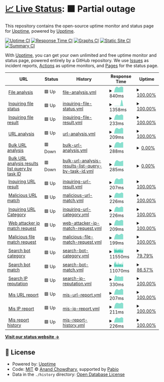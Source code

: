 # [📈 Live Status](https://demo.upptime.js.org): <!--live status--> **🟧 Partial outage**

This repository contains the open-source uptime monitor and status page for [Upptime](https://upptime.js.org), powered by [Upptime](https://github.com/upptime/upptime).

[![Uptime CI](https://github.com/monitorapp-aicc/ailabs-status/workflows/Uptime%20CI/badge.svg)](https://github.com/monitorapp-aicc/ailabs-status/actions?query=workflow%3A%22Uptime+CI%22)
[![Response Time CI](https://github.com/monitorapp-aicc/ailabs-status/workflows/Response%20Time%20CI/badge.svg)](https://github.com/monitorapp-aicc/ailabs-status/actions?query=workflow%3A%22Response+Time+CI%22)
[![Graphs CI](https://github.com/monitorapp-aicc/ailabs-status/workflows/Graphs%20CI/badge.svg)](https://github.com/monitorapp-aicc/ailabs-status/actions?query=workflow%3A%22Graphs+CI%22)
[![Static Site CI](https://github.com/monitorapp-aicc/ailabs-status/workflows/Static%20Site%20CI/badge.svg)](https://github.com/monitorapp-aicc/ailabs-status/actions?query=workflow%3A%22Static+Site+CI%22)
[![Summary CI](https://github.com/monitorapp-aicc/ailabs-status/workflows/Summary%20CI/badge.svg)](https://github.com/monitorapp-aicc/ailabs-status/actions?query=workflow%3A%22Summary+CI%22)

With [Upptime](https://upptime.js.org), you can get your own unlimited and free uptime monitor and status page, powered entirely by a GitHub repository. We use [Issues](https://github.com/upptime/upptime/issues) as incident reports, [Actions](https://github.com/monitorapp-aicc/ailabs-status/actions) as uptime monitors, and [Pages](https://demo.upptime.js.org) for the status page.

<!--start: status pages-->
<!-- This summary is generated by Upptime (https://github.com/upptime/upptime) -->
<!-- Do not edit this manually, your changes will be overwritten -->
<!-- prettier-ignore -->
| URL | Status | History | Response Time | Uptime |
| --- | ------ | ------- | ------------- | ------ |
| <img alt="" src="https://icons.duckduckgo.com/ip3/ailabs-api.monitorapp.com.ico" height="13"> [File analysis](https://ailabs-api.monitorapp.com/v1/analysis/file) | 🟩 Up | [file-analysis.yml](https://github.com/monitorapp-aicc/ailabs-status/commits/HEAD/history/file-analysis.yml) | <details><summary><img alt="Response time graph" src="./graphs/file-analysis/response-time-week.png" height="20"> 840ms</summary><br><a href="https://monitorapp-aicc.github.io/ailabs-status/history/file-analysis"><img alt="Response time 810" src="https://img.shields.io/endpoint?url=https%3A%2F%2Fraw.githubusercontent.com%2Fmonitorapp-aicc%2Failabs-status%2FHEAD%2Fapi%2Ffile-analysis%2Fresponse-time.json"></a><br><a href="https://monitorapp-aicc.github.io/ailabs-status/history/file-analysis"><img alt="24-hour response time 818" src="https://img.shields.io/endpoint?url=https%3A%2F%2Fraw.githubusercontent.com%2Fmonitorapp-aicc%2Failabs-status%2FHEAD%2Fapi%2Ffile-analysis%2Fresponse-time-day.json"></a><br><a href="https://monitorapp-aicc.github.io/ailabs-status/history/file-analysis"><img alt="7-day response time 840" src="https://img.shields.io/endpoint?url=https%3A%2F%2Fraw.githubusercontent.com%2Fmonitorapp-aicc%2Failabs-status%2FHEAD%2Fapi%2Ffile-analysis%2Fresponse-time-week.json"></a><br><a href="https://monitorapp-aicc.github.io/ailabs-status/history/file-analysis"><img alt="30-day response time 843" src="https://img.shields.io/endpoint?url=https%3A%2F%2Fraw.githubusercontent.com%2Fmonitorapp-aicc%2Failabs-status%2FHEAD%2Fapi%2Ffile-analysis%2Fresponse-time-month.json"></a><br><a href="https://monitorapp-aicc.github.io/ailabs-status/history/file-analysis"><img alt="1-year response time 810" src="https://img.shields.io/endpoint?url=https%3A%2F%2Fraw.githubusercontent.com%2Fmonitorapp-aicc%2Failabs-status%2FHEAD%2Fapi%2Ffile-analysis%2Fresponse-time-year.json"></a></details> | <details><summary><a href="https://monitorapp-aicc.github.io/ailabs-status/history/file-analysis">100.00%</a></summary><a href="https://monitorapp-aicc.github.io/ailabs-status/history/file-analysis"><img alt="All-time uptime 96.74%" src="https://img.shields.io/endpoint?url=https%3A%2F%2Fraw.githubusercontent.com%2Fmonitorapp-aicc%2Failabs-status%2FHEAD%2Fapi%2Ffile-analysis%2Fuptime.json"></a><br><a href="https://monitorapp-aicc.github.io/ailabs-status/history/file-analysis"><img alt="24-hour uptime 100.00%" src="https://img.shields.io/endpoint?url=https%3A%2F%2Fraw.githubusercontent.com%2Fmonitorapp-aicc%2Failabs-status%2FHEAD%2Fapi%2Ffile-analysis%2Fuptime-day.json"></a><br><a href="https://monitorapp-aicc.github.io/ailabs-status/history/file-analysis"><img alt="7-day uptime 100.00%" src="https://img.shields.io/endpoint?url=https%3A%2F%2Fraw.githubusercontent.com%2Fmonitorapp-aicc%2Failabs-status%2FHEAD%2Fapi%2Ffile-analysis%2Fuptime-week.json"></a><br><a href="https://monitorapp-aicc.github.io/ailabs-status/history/file-analysis"><img alt="30-day uptime 100.00%" src="https://img.shields.io/endpoint?url=https%3A%2F%2Fraw.githubusercontent.com%2Fmonitorapp-aicc%2Failabs-status%2FHEAD%2Fapi%2Ffile-analysis%2Fuptime-month.json"></a><br><a href="https://monitorapp-aicc.github.io/ailabs-status/history/file-analysis"><img alt="1-year uptime 96.74%" src="https://img.shields.io/endpoint?url=https%3A%2F%2Fraw.githubusercontent.com%2Fmonitorapp-aicc%2Failabs-status%2FHEAD%2Fapi%2Ffile-analysis%2Fuptime-year.json"></a></details>
| <img alt="" src="https://icons.duckduckgo.com/ip3/ailabs-api.monitorapp.com.ico" height="13"> [Inquiring file status](https://ailabs-api.monitorapp.com/v1/analysis/file/status?id=100) | 🟩 Up | [inquiring-file-status.yml](https://github.com/monitorapp-aicc/ailabs-status/commits/HEAD/history/inquiring-file-status.yml) | <details><summary><img alt="Response time graph" src="./graphs/inquiring-file-status/response-time-week.png" height="20"> 1358ms</summary><br><a href="https://monitorapp-aicc.github.io/ailabs-status/history/inquiring-file-status"><img alt="Response time 529" src="https://img.shields.io/endpoint?url=https%3A%2F%2Fraw.githubusercontent.com%2Fmonitorapp-aicc%2Failabs-status%2FHEAD%2Fapi%2Finquiring-file-status%2Fresponse-time.json"></a><br><a href="https://monitorapp-aicc.github.io/ailabs-status/history/inquiring-file-status"><img alt="24-hour response time 224" src="https://img.shields.io/endpoint?url=https%3A%2F%2Fraw.githubusercontent.com%2Fmonitorapp-aicc%2Failabs-status%2FHEAD%2Fapi%2Finquiring-file-status%2Fresponse-time-day.json"></a><br><a href="https://monitorapp-aicc.github.io/ailabs-status/history/inquiring-file-status"><img alt="7-day response time 1358" src="https://img.shields.io/endpoint?url=https%3A%2F%2Fraw.githubusercontent.com%2Fmonitorapp-aicc%2Failabs-status%2FHEAD%2Fapi%2Finquiring-file-status%2Fresponse-time-week.json"></a><br><a href="https://monitorapp-aicc.github.io/ailabs-status/history/inquiring-file-status"><img alt="30-day response time 484" src="https://img.shields.io/endpoint?url=https%3A%2F%2Fraw.githubusercontent.com%2Fmonitorapp-aicc%2Failabs-status%2FHEAD%2Fapi%2Finquiring-file-status%2Fresponse-time-month.json"></a><br><a href="https://monitorapp-aicc.github.io/ailabs-status/history/inquiring-file-status"><img alt="1-year response time 529" src="https://img.shields.io/endpoint?url=https%3A%2F%2Fraw.githubusercontent.com%2Fmonitorapp-aicc%2Failabs-status%2FHEAD%2Fapi%2Finquiring-file-status%2Fresponse-time-year.json"></a></details> | <details><summary><a href="https://monitorapp-aicc.github.io/ailabs-status/history/inquiring-file-status">100.00%</a></summary><a href="https://monitorapp-aicc.github.io/ailabs-status/history/inquiring-file-status"><img alt="All-time uptime 96.40%" src="https://img.shields.io/endpoint?url=https%3A%2F%2Fraw.githubusercontent.com%2Fmonitorapp-aicc%2Failabs-status%2FHEAD%2Fapi%2Finquiring-file-status%2Fuptime.json"></a><br><a href="https://monitorapp-aicc.github.io/ailabs-status/history/inquiring-file-status"><img alt="24-hour uptime 100.00%" src="https://img.shields.io/endpoint?url=https%3A%2F%2Fraw.githubusercontent.com%2Fmonitorapp-aicc%2Failabs-status%2FHEAD%2Fapi%2Finquiring-file-status%2Fuptime-day.json"></a><br><a href="https://monitorapp-aicc.github.io/ailabs-status/history/inquiring-file-status"><img alt="7-day uptime 100.00%" src="https://img.shields.io/endpoint?url=https%3A%2F%2Fraw.githubusercontent.com%2Fmonitorapp-aicc%2Failabs-status%2FHEAD%2Fapi%2Finquiring-file-status%2Fuptime-week.json"></a><br><a href="https://monitorapp-aicc.github.io/ailabs-status/history/inquiring-file-status"><img alt="30-day uptime 99.93%" src="https://img.shields.io/endpoint?url=https%3A%2F%2Fraw.githubusercontent.com%2Fmonitorapp-aicc%2Failabs-status%2FHEAD%2Fapi%2Finquiring-file-status%2Fuptime-month.json"></a><br><a href="https://monitorapp-aicc.github.io/ailabs-status/history/inquiring-file-status"><img alt="1-year uptime 96.40%" src="https://img.shields.io/endpoint?url=https%3A%2F%2Fraw.githubusercontent.com%2Fmonitorapp-aicc%2Failabs-status%2FHEAD%2Fapi%2Finquiring-file-status%2Fuptime-year.json"></a></details>
| <img alt="" src="https://icons.duckduckgo.com/ip3/ailabs-api.monitorapp.com.ico" height="13"> [Inquiring file result](https://ailabs-api.monitorapp.com/v1/analysis/file/result?id=100) | 🟩 Up | [inquiring-file-result.yml](https://github.com/monitorapp-aicc/ailabs-status/commits/HEAD/history/inquiring-file-result.yml) | <details><summary><img alt="Response time graph" src="./graphs/inquiring-file-result/response-time-week.png" height="20"> 233ms</summary><br><a href="https://monitorapp-aicc.github.io/ailabs-status/history/inquiring-file-result"><img alt="Response time 245" src="https://img.shields.io/endpoint?url=https%3A%2F%2Fraw.githubusercontent.com%2Fmonitorapp-aicc%2Failabs-status%2FHEAD%2Fapi%2Finquiring-file-result%2Fresponse-time.json"></a><br><a href="https://monitorapp-aicc.github.io/ailabs-status/history/inquiring-file-result"><img alt="24-hour response time 216" src="https://img.shields.io/endpoint?url=https%3A%2F%2Fraw.githubusercontent.com%2Fmonitorapp-aicc%2Failabs-status%2FHEAD%2Fapi%2Finquiring-file-result%2Fresponse-time-day.json"></a><br><a href="https://monitorapp-aicc.github.io/ailabs-status/history/inquiring-file-result"><img alt="7-day response time 233" src="https://img.shields.io/endpoint?url=https%3A%2F%2Fraw.githubusercontent.com%2Fmonitorapp-aicc%2Failabs-status%2FHEAD%2Fapi%2Finquiring-file-result%2Fresponse-time-week.json"></a><br><a href="https://monitorapp-aicc.github.io/ailabs-status/history/inquiring-file-result"><img alt="30-day response time 313" src="https://img.shields.io/endpoint?url=https%3A%2F%2Fraw.githubusercontent.com%2Fmonitorapp-aicc%2Failabs-status%2FHEAD%2Fapi%2Finquiring-file-result%2Fresponse-time-month.json"></a><br><a href="https://monitorapp-aicc.github.io/ailabs-status/history/inquiring-file-result"><img alt="1-year response time 245" src="https://img.shields.io/endpoint?url=https%3A%2F%2Fraw.githubusercontent.com%2Fmonitorapp-aicc%2Failabs-status%2FHEAD%2Fapi%2Finquiring-file-result%2Fresponse-time-year.json"></a></details> | <details><summary><a href="https://monitorapp-aicc.github.io/ailabs-status/history/inquiring-file-result">100.00%</a></summary><a href="https://monitorapp-aicc.github.io/ailabs-status/history/inquiring-file-result"><img alt="All-time uptime 96.40%" src="https://img.shields.io/endpoint?url=https%3A%2F%2Fraw.githubusercontent.com%2Fmonitorapp-aicc%2Failabs-status%2FHEAD%2Fapi%2Finquiring-file-result%2Fuptime.json"></a><br><a href="https://monitorapp-aicc.github.io/ailabs-status/history/inquiring-file-result"><img alt="24-hour uptime 100.00%" src="https://img.shields.io/endpoint?url=https%3A%2F%2Fraw.githubusercontent.com%2Fmonitorapp-aicc%2Failabs-status%2FHEAD%2Fapi%2Finquiring-file-result%2Fuptime-day.json"></a><br><a href="https://monitorapp-aicc.github.io/ailabs-status/history/inquiring-file-result"><img alt="7-day uptime 100.00%" src="https://img.shields.io/endpoint?url=https%3A%2F%2Fraw.githubusercontent.com%2Fmonitorapp-aicc%2Failabs-status%2FHEAD%2Fapi%2Finquiring-file-result%2Fuptime-week.json"></a><br><a href="https://monitorapp-aicc.github.io/ailabs-status/history/inquiring-file-result"><img alt="30-day uptime 99.93%" src="https://img.shields.io/endpoint?url=https%3A%2F%2Fraw.githubusercontent.com%2Fmonitorapp-aicc%2Failabs-status%2FHEAD%2Fapi%2Finquiring-file-result%2Fuptime-month.json"></a><br><a href="https://monitorapp-aicc.github.io/ailabs-status/history/inquiring-file-result"><img alt="1-year uptime 96.40%" src="https://img.shields.io/endpoint?url=https%3A%2F%2Fraw.githubusercontent.com%2Fmonitorapp-aicc%2Failabs-status%2FHEAD%2Fapi%2Finquiring-file-result%2Fuptime-year.json"></a></details>
| <img alt="" src="https://icons.duckduckgo.com/ip3/ailabs-api.monitorapp.com.ico" height="13"> [URL analysis](https://ailabs-api.monitorapp.com/v1/analysis/url) | 🟩 Up | [url-analysis.yml](https://github.com/monitorapp-aicc/ailabs-status/commits/HEAD/history/url-analysis.yml) | <details><summary><img alt="Response time graph" src="./graphs/url-analysis/response-time-week.png" height="20"> 209ms</summary><br><a href="https://monitorapp-aicc.github.io/ailabs-status/history/url-analysis"><img alt="Response time 229" src="https://img.shields.io/endpoint?url=https%3A%2F%2Fraw.githubusercontent.com%2Fmonitorapp-aicc%2Failabs-status%2FHEAD%2Fapi%2Furl-analysis%2Fresponse-time.json"></a><br><a href="https://monitorapp-aicc.github.io/ailabs-status/history/url-analysis"><img alt="24-hour response time 202" src="https://img.shields.io/endpoint?url=https%3A%2F%2Fraw.githubusercontent.com%2Fmonitorapp-aicc%2Failabs-status%2FHEAD%2Fapi%2Furl-analysis%2Fresponse-time-day.json"></a><br><a href="https://monitorapp-aicc.github.io/ailabs-status/history/url-analysis"><img alt="7-day response time 209" src="https://img.shields.io/endpoint?url=https%3A%2F%2Fraw.githubusercontent.com%2Fmonitorapp-aicc%2Failabs-status%2FHEAD%2Fapi%2Furl-analysis%2Fresponse-time-week.json"></a><br><a href="https://monitorapp-aicc.github.io/ailabs-status/history/url-analysis"><img alt="30-day response time 239" src="https://img.shields.io/endpoint?url=https%3A%2F%2Fraw.githubusercontent.com%2Fmonitorapp-aicc%2Failabs-status%2FHEAD%2Fapi%2Furl-analysis%2Fresponse-time-month.json"></a><br><a href="https://monitorapp-aicc.github.io/ailabs-status/history/url-analysis"><img alt="1-year response time 229" src="https://img.shields.io/endpoint?url=https%3A%2F%2Fraw.githubusercontent.com%2Fmonitorapp-aicc%2Failabs-status%2FHEAD%2Fapi%2Furl-analysis%2Fresponse-time-year.json"></a></details> | <details><summary><a href="https://monitorapp-aicc.github.io/ailabs-status/history/url-analysis">100.00%</a></summary><a href="https://monitorapp-aicc.github.io/ailabs-status/history/url-analysis"><img alt="All-time uptime 96.36%" src="https://img.shields.io/endpoint?url=https%3A%2F%2Fraw.githubusercontent.com%2Fmonitorapp-aicc%2Failabs-status%2FHEAD%2Fapi%2Furl-analysis%2Fuptime.json"></a><br><a href="https://monitorapp-aicc.github.io/ailabs-status/history/url-analysis"><img alt="24-hour uptime 100.00%" src="https://img.shields.io/endpoint?url=https%3A%2F%2Fraw.githubusercontent.com%2Fmonitorapp-aicc%2Failabs-status%2FHEAD%2Fapi%2Furl-analysis%2Fuptime-day.json"></a><br><a href="https://monitorapp-aicc.github.io/ailabs-status/history/url-analysis"><img alt="7-day uptime 100.00%" src="https://img.shields.io/endpoint?url=https%3A%2F%2Fraw.githubusercontent.com%2Fmonitorapp-aicc%2Failabs-status%2FHEAD%2Fapi%2Furl-analysis%2Fuptime-week.json"></a><br><a href="https://monitorapp-aicc.github.io/ailabs-status/history/url-analysis"><img alt="30-day uptime 100.00%" src="https://img.shields.io/endpoint?url=https%3A%2F%2Fraw.githubusercontent.com%2Fmonitorapp-aicc%2Failabs-status%2FHEAD%2Fapi%2Furl-analysis%2Fuptime-month.json"></a><br><a href="https://monitorapp-aicc.github.io/ailabs-status/history/url-analysis"><img alt="1-year uptime 96.36%" src="https://img.shields.io/endpoint?url=https%3A%2F%2Fraw.githubusercontent.com%2Fmonitorapp-aicc%2Failabs-status%2FHEAD%2Fapi%2Furl-analysis%2Fuptime-year.json"></a></details>
| <img alt="" src="https://icons.duckduckgo.com/ip3/ailabs-api.monitorapp.com.ico" height="13"> [Bulk URL analysis](https://ailabs-api.monitorapp.com/v1/analysis/url/bulk) | 🟥 Down | [bulk-url-analysis.yml](https://github.com/monitorapp-aicc/ailabs-status/commits/HEAD/history/bulk-url-analysis.yml) | <details><summary><img alt="Response time graph" src="./graphs/bulk-url-analysis/response-time-week.png" height="20"> 288ms</summary><br><a href="https://monitorapp-aicc.github.io/ailabs-status/history/bulk-url-analysis"><img alt="Response time 217" src="https://img.shields.io/endpoint?url=https%3A%2F%2Fraw.githubusercontent.com%2Fmonitorapp-aicc%2Failabs-status%2FHEAD%2Fapi%2Fbulk-url-analysis%2Fresponse-time.json"></a><br><a href="https://monitorapp-aicc.github.io/ailabs-status/history/bulk-url-analysis"><img alt="24-hour response time 308" src="https://img.shields.io/endpoint?url=https%3A%2F%2Fraw.githubusercontent.com%2Fmonitorapp-aicc%2Failabs-status%2FHEAD%2Fapi%2Fbulk-url-analysis%2Fresponse-time-day.json"></a><br><a href="https://monitorapp-aicc.github.io/ailabs-status/history/bulk-url-analysis"><img alt="7-day response time 288" src="https://img.shields.io/endpoint?url=https%3A%2F%2Fraw.githubusercontent.com%2Fmonitorapp-aicc%2Failabs-status%2FHEAD%2Fapi%2Fbulk-url-analysis%2Fresponse-time-week.json"></a><br><a href="https://monitorapp-aicc.github.io/ailabs-status/history/bulk-url-analysis"><img alt="30-day response time 286" src="https://img.shields.io/endpoint?url=https%3A%2F%2Fraw.githubusercontent.com%2Fmonitorapp-aicc%2Failabs-status%2FHEAD%2Fapi%2Fbulk-url-analysis%2Fresponse-time-month.json"></a><br><a href="https://monitorapp-aicc.github.io/ailabs-status/history/bulk-url-analysis"><img alt="1-year response time 217" src="https://img.shields.io/endpoint?url=https%3A%2F%2Fraw.githubusercontent.com%2Fmonitorapp-aicc%2Failabs-status%2FHEAD%2Fapi%2Fbulk-url-analysis%2Fresponse-time-year.json"></a></details> | <details><summary><a href="https://monitorapp-aicc.github.io/ailabs-status/history/bulk-url-analysis">0.00%</a></summary><a href="https://monitorapp-aicc.github.io/ailabs-status/history/bulk-url-analysis"><img alt="All-time uptime 31.03%" src="https://img.shields.io/endpoint?url=https%3A%2F%2Fraw.githubusercontent.com%2Fmonitorapp-aicc%2Failabs-status%2FHEAD%2Fapi%2Fbulk-url-analysis%2Fuptime.json"></a><br><a href="https://monitorapp-aicc.github.io/ailabs-status/history/bulk-url-analysis"><img alt="24-hour uptime 0.00%" src="https://img.shields.io/endpoint?url=https%3A%2F%2Fraw.githubusercontent.com%2Fmonitorapp-aicc%2Failabs-status%2FHEAD%2Fapi%2Fbulk-url-analysis%2Fuptime-day.json"></a><br><a href="https://monitorapp-aicc.github.io/ailabs-status/history/bulk-url-analysis"><img alt="7-day uptime 0.00%" src="https://img.shields.io/endpoint?url=https%3A%2F%2Fraw.githubusercontent.com%2Fmonitorapp-aicc%2Failabs-status%2FHEAD%2Fapi%2Fbulk-url-analysis%2Fuptime-week.json"></a><br><a href="https://monitorapp-aicc.github.io/ailabs-status/history/bulk-url-analysis"><img alt="30-day uptime 0.00%" src="https://img.shields.io/endpoint?url=https%3A%2F%2Fraw.githubusercontent.com%2Fmonitorapp-aicc%2Failabs-status%2FHEAD%2Fapi%2Fbulk-url-analysis%2Fuptime-month.json"></a><br><a href="https://monitorapp-aicc.github.io/ailabs-status/history/bulk-url-analysis"><img alt="1-year uptime 31.03%" src="https://img.shields.io/endpoint?url=https%3A%2F%2Fraw.githubusercontent.com%2Fmonitorapp-aicc%2Failabs-status%2FHEAD%2Fapi%2Fbulk-url-analysis%2Fuptime-year.json"></a></details>
| <img alt="" src="https://icons.duckduckgo.com/ip3/ailabs-api.monitorapp.com.ico" height="13"> [Bulk URL analysis results list query by task ID](https://ailabs-api.monitorapp.com/v1/analysis/url/bulk/task_list) | 🟥 Down | [bulk-url-analysis-results-list-query-by-task-id.yml](https://github.com/monitorapp-aicc/ailabs-status/commits/HEAD/history/bulk-url-analysis-results-list-query-by-task-id.yml) | <details><summary><img alt="Response time graph" src="./graphs/bulk-url-analysis-results-list-query-by-task-id/response-time-week.png" height="20"> 285ms</summary><br><a href="https://monitorapp-aicc.github.io/ailabs-status/history/bulk-url-analysis-results-list-query-by-task-id"><img alt="Response time 206" src="https://img.shields.io/endpoint?url=https%3A%2F%2Fraw.githubusercontent.com%2Fmonitorapp-aicc%2Failabs-status%2FHEAD%2Fapi%2Fbulk-url-analysis-results-list-query-by-task-id%2Fresponse-time.json"></a><br><a href="https://monitorapp-aicc.github.io/ailabs-status/history/bulk-url-analysis-results-list-query-by-task-id"><img alt="24-hour response time 301" src="https://img.shields.io/endpoint?url=https%3A%2F%2Fraw.githubusercontent.com%2Fmonitorapp-aicc%2Failabs-status%2FHEAD%2Fapi%2Fbulk-url-analysis-results-list-query-by-task-id%2Fresponse-time-day.json"></a><br><a href="https://monitorapp-aicc.github.io/ailabs-status/history/bulk-url-analysis-results-list-query-by-task-id"><img alt="7-day response time 285" src="https://img.shields.io/endpoint?url=https%3A%2F%2Fraw.githubusercontent.com%2Fmonitorapp-aicc%2Failabs-status%2FHEAD%2Fapi%2Fbulk-url-analysis-results-list-query-by-task-id%2Fresponse-time-week.json"></a><br><a href="https://monitorapp-aicc.github.io/ailabs-status/history/bulk-url-analysis-results-list-query-by-task-id"><img alt="30-day response time 277" src="https://img.shields.io/endpoint?url=https%3A%2F%2Fraw.githubusercontent.com%2Fmonitorapp-aicc%2Failabs-status%2FHEAD%2Fapi%2Fbulk-url-analysis-results-list-query-by-task-id%2Fresponse-time-month.json"></a><br><a href="https://monitorapp-aicc.github.io/ailabs-status/history/bulk-url-analysis-results-list-query-by-task-id"><img alt="1-year response time 206" src="https://img.shields.io/endpoint?url=https%3A%2F%2Fraw.githubusercontent.com%2Fmonitorapp-aicc%2Failabs-status%2FHEAD%2Fapi%2Fbulk-url-analysis-results-list-query-by-task-id%2Fresponse-time-year.json"></a></details> | <details><summary><a href="https://monitorapp-aicc.github.io/ailabs-status/history/bulk-url-analysis-results-list-query-by-task-id">0.00%</a></summary><a href="https://monitorapp-aicc.github.io/ailabs-status/history/bulk-url-analysis-results-list-query-by-task-id"><img alt="All-time uptime 31.03%" src="https://img.shields.io/endpoint?url=https%3A%2F%2Fraw.githubusercontent.com%2Fmonitorapp-aicc%2Failabs-status%2FHEAD%2Fapi%2Fbulk-url-analysis-results-list-query-by-task-id%2Fuptime.json"></a><br><a href="https://monitorapp-aicc.github.io/ailabs-status/history/bulk-url-analysis-results-list-query-by-task-id"><img alt="24-hour uptime 0.00%" src="https://img.shields.io/endpoint?url=https%3A%2F%2Fraw.githubusercontent.com%2Fmonitorapp-aicc%2Failabs-status%2FHEAD%2Fapi%2Fbulk-url-analysis-results-list-query-by-task-id%2Fuptime-day.json"></a><br><a href="https://monitorapp-aicc.github.io/ailabs-status/history/bulk-url-analysis-results-list-query-by-task-id"><img alt="7-day uptime 0.00%" src="https://img.shields.io/endpoint?url=https%3A%2F%2Fraw.githubusercontent.com%2Fmonitorapp-aicc%2Failabs-status%2FHEAD%2Fapi%2Fbulk-url-analysis-results-list-query-by-task-id%2Fuptime-week.json"></a><br><a href="https://monitorapp-aicc.github.io/ailabs-status/history/bulk-url-analysis-results-list-query-by-task-id"><img alt="30-day uptime 0.00%" src="https://img.shields.io/endpoint?url=https%3A%2F%2Fraw.githubusercontent.com%2Fmonitorapp-aicc%2Failabs-status%2FHEAD%2Fapi%2Fbulk-url-analysis-results-list-query-by-task-id%2Fuptime-month.json"></a><br><a href="https://monitorapp-aicc.github.io/ailabs-status/history/bulk-url-analysis-results-list-query-by-task-id"><img alt="1-year uptime 31.03%" src="https://img.shields.io/endpoint?url=https%3A%2F%2Fraw.githubusercontent.com%2Fmonitorapp-aicc%2Failabs-status%2FHEAD%2Fapi%2Fbulk-url-analysis-results-list-query-by-task-id%2Fuptime-year.json"></a></details>
| <img alt="" src="https://icons.duckduckgo.com/ip3/ailabs-api.monitorapp.com.ico" height="13"> [Inquiring URL result](https://ailabs-api.monitorapp.com/v1/analysis/url/result?id=50341510-4e57-4b99-a398-97c43a79d9c5) | 🟩 Up | [inquiring-url-result.yml](https://github.com/monitorapp-aicc/ailabs-status/commits/HEAD/history/inquiring-url-result.yml) | <details><summary><img alt="Response time graph" src="./graphs/inquiring-url-result/response-time-week.png" height="20"> 207ms</summary><br><a href="https://monitorapp-aicc.github.io/ailabs-status/history/inquiring-url-result"><img alt="Response time 432" src="https://img.shields.io/endpoint?url=https%3A%2F%2Fraw.githubusercontent.com%2Fmonitorapp-aicc%2Failabs-status%2FHEAD%2Fapi%2Finquiring-url-result%2Fresponse-time.json"></a><br><a href="https://monitorapp-aicc.github.io/ailabs-status/history/inquiring-url-result"><img alt="24-hour response time 197" src="https://img.shields.io/endpoint?url=https%3A%2F%2Fraw.githubusercontent.com%2Fmonitorapp-aicc%2Failabs-status%2FHEAD%2Fapi%2Finquiring-url-result%2Fresponse-time-day.json"></a><br><a href="https://monitorapp-aicc.github.io/ailabs-status/history/inquiring-url-result"><img alt="7-day response time 207" src="https://img.shields.io/endpoint?url=https%3A%2F%2Fraw.githubusercontent.com%2Fmonitorapp-aicc%2Failabs-status%2FHEAD%2Fapi%2Finquiring-url-result%2Fresponse-time-week.json"></a><br><a href="https://monitorapp-aicc.github.io/ailabs-status/history/inquiring-url-result"><img alt="30-day response time 303" src="https://img.shields.io/endpoint?url=https%3A%2F%2Fraw.githubusercontent.com%2Fmonitorapp-aicc%2Failabs-status%2FHEAD%2Fapi%2Finquiring-url-result%2Fresponse-time-month.json"></a><br><a href="https://monitorapp-aicc.github.io/ailabs-status/history/inquiring-url-result"><img alt="1-year response time 432" src="https://img.shields.io/endpoint?url=https%3A%2F%2Fraw.githubusercontent.com%2Fmonitorapp-aicc%2Failabs-status%2FHEAD%2Fapi%2Finquiring-url-result%2Fresponse-time-year.json"></a></details> | <details><summary><a href="https://monitorapp-aicc.github.io/ailabs-status/history/inquiring-url-result">100.00%</a></summary><a href="https://monitorapp-aicc.github.io/ailabs-status/history/inquiring-url-result"><img alt="All-time uptime 64.14%" src="https://img.shields.io/endpoint?url=https%3A%2F%2Fraw.githubusercontent.com%2Fmonitorapp-aicc%2Failabs-status%2FHEAD%2Fapi%2Finquiring-url-result%2Fuptime.json"></a><br><a href="https://monitorapp-aicc.github.io/ailabs-status/history/inquiring-url-result"><img alt="24-hour uptime 100.00%" src="https://img.shields.io/endpoint?url=https%3A%2F%2Fraw.githubusercontent.com%2Fmonitorapp-aicc%2Failabs-status%2FHEAD%2Fapi%2Finquiring-url-result%2Fuptime-day.json"></a><br><a href="https://monitorapp-aicc.github.io/ailabs-status/history/inquiring-url-result"><img alt="7-day uptime 100.00%" src="https://img.shields.io/endpoint?url=https%3A%2F%2Fraw.githubusercontent.com%2Fmonitorapp-aicc%2Failabs-status%2FHEAD%2Fapi%2Finquiring-url-result%2Fuptime-week.json"></a><br><a href="https://monitorapp-aicc.github.io/ailabs-status/history/inquiring-url-result"><img alt="30-day uptime 96.10%" src="https://img.shields.io/endpoint?url=https%3A%2F%2Fraw.githubusercontent.com%2Fmonitorapp-aicc%2Failabs-status%2FHEAD%2Fapi%2Finquiring-url-result%2Fuptime-month.json"></a><br><a href="https://monitorapp-aicc.github.io/ailabs-status/history/inquiring-url-result"><img alt="1-year uptime 64.14%" src="https://img.shields.io/endpoint?url=https%3A%2F%2Fraw.githubusercontent.com%2Fmonitorapp-aicc%2Failabs-status%2FHEAD%2Fapi%2Finquiring-url-result%2Fuptime-year.json"></a></details>
| <img alt="" src="https://icons.duckduckgo.com/ip3/ailabs-api.monitorapp.com.ico" height="13"> [Malicious URL match](https://ailabs-api.monitorapp.com/v1/search/url/malicious) | 🟩 Up | [malicious-url-match.yml](https://github.com/monitorapp-aicc/ailabs-status/commits/HEAD/history/malicious-url-match.yml) | <details><summary><img alt="Response time graph" src="./graphs/malicious-url-match/response-time-week.png" height="20"> 226ms</summary><br><a href="https://monitorapp-aicc.github.io/ailabs-status/history/malicious-url-match"><img alt="Response time 218" src="https://img.shields.io/endpoint?url=https%3A%2F%2Fraw.githubusercontent.com%2Fmonitorapp-aicc%2Failabs-status%2FHEAD%2Fapi%2Fmalicious-url-match%2Fresponse-time.json"></a><br><a href="https://monitorapp-aicc.github.io/ailabs-status/history/malicious-url-match"><img alt="24-hour response time 220" src="https://img.shields.io/endpoint?url=https%3A%2F%2Fraw.githubusercontent.com%2Fmonitorapp-aicc%2Failabs-status%2FHEAD%2Fapi%2Fmalicious-url-match%2Fresponse-time-day.json"></a><br><a href="https://monitorapp-aicc.github.io/ailabs-status/history/malicious-url-match"><img alt="7-day response time 226" src="https://img.shields.io/endpoint?url=https%3A%2F%2Fraw.githubusercontent.com%2Fmonitorapp-aicc%2Failabs-status%2FHEAD%2Fapi%2Fmalicious-url-match%2Fresponse-time-week.json"></a><br><a href="https://monitorapp-aicc.github.io/ailabs-status/history/malicious-url-match"><img alt="30-day response time 228" src="https://img.shields.io/endpoint?url=https%3A%2F%2Fraw.githubusercontent.com%2Fmonitorapp-aicc%2Failabs-status%2FHEAD%2Fapi%2Fmalicious-url-match%2Fresponse-time-month.json"></a><br><a href="https://monitorapp-aicc.github.io/ailabs-status/history/malicious-url-match"><img alt="1-year response time 218" src="https://img.shields.io/endpoint?url=https%3A%2F%2Fraw.githubusercontent.com%2Fmonitorapp-aicc%2Failabs-status%2FHEAD%2Fapi%2Fmalicious-url-match%2Fresponse-time-year.json"></a></details> | <details><summary><a href="https://monitorapp-aicc.github.io/ailabs-status/history/malicious-url-match">100.00%</a></summary><a href="https://monitorapp-aicc.github.io/ailabs-status/history/malicious-url-match"><img alt="All-time uptime 96.35%" src="https://img.shields.io/endpoint?url=https%3A%2F%2Fraw.githubusercontent.com%2Fmonitorapp-aicc%2Failabs-status%2FHEAD%2Fapi%2Fmalicious-url-match%2Fuptime.json"></a><br><a href="https://monitorapp-aicc.github.io/ailabs-status/history/malicious-url-match"><img alt="24-hour uptime 100.00%" src="https://img.shields.io/endpoint?url=https%3A%2F%2Fraw.githubusercontent.com%2Fmonitorapp-aicc%2Failabs-status%2FHEAD%2Fapi%2Fmalicious-url-match%2Fuptime-day.json"></a><br><a href="https://monitorapp-aicc.github.io/ailabs-status/history/malicious-url-match"><img alt="7-day uptime 100.00%" src="https://img.shields.io/endpoint?url=https%3A%2F%2Fraw.githubusercontent.com%2Fmonitorapp-aicc%2Failabs-status%2FHEAD%2Fapi%2Fmalicious-url-match%2Fuptime-week.json"></a><br><a href="https://monitorapp-aicc.github.io/ailabs-status/history/malicious-url-match"><img alt="30-day uptime 100.00%" src="https://img.shields.io/endpoint?url=https%3A%2F%2Fraw.githubusercontent.com%2Fmonitorapp-aicc%2Failabs-status%2FHEAD%2Fapi%2Fmalicious-url-match%2Fuptime-month.json"></a><br><a href="https://monitorapp-aicc.github.io/ailabs-status/history/malicious-url-match"><img alt="1-year uptime 96.35%" src="https://img.shields.io/endpoint?url=https%3A%2F%2Fraw.githubusercontent.com%2Fmonitorapp-aicc%2Failabs-status%2FHEAD%2Fapi%2Fmalicious-url-match%2Fuptime-year.json"></a></details>
| <img alt="" src="https://icons.duckduckgo.com/ip3/ailabs-api.monitorapp.com.ico" height="13"> [Inquiring URL Category](https://ailabs-api.monitorapp.com/v1/search/url/category) | 🟩 Up | [inquiring-url-category.yml](https://github.com/monitorapp-aicc/ailabs-status/commits/HEAD/history/inquiring-url-category.yml) | <details><summary><img alt="Response time graph" src="./graphs/inquiring-url-category/response-time-week.png" height="20"> 226ms</summary><br><a href="https://monitorapp-aicc.github.io/ailabs-status/history/inquiring-url-category"><img alt="Response time 214" src="https://img.shields.io/endpoint?url=https%3A%2F%2Fraw.githubusercontent.com%2Fmonitorapp-aicc%2Failabs-status%2FHEAD%2Fapi%2Finquiring-url-category%2Fresponse-time.json"></a><br><a href="https://monitorapp-aicc.github.io/ailabs-status/history/inquiring-url-category"><img alt="24-hour response time 220" src="https://img.shields.io/endpoint?url=https%3A%2F%2Fraw.githubusercontent.com%2Fmonitorapp-aicc%2Failabs-status%2FHEAD%2Fapi%2Finquiring-url-category%2Fresponse-time-day.json"></a><br><a href="https://monitorapp-aicc.github.io/ailabs-status/history/inquiring-url-category"><img alt="7-day response time 226" src="https://img.shields.io/endpoint?url=https%3A%2F%2Fraw.githubusercontent.com%2Fmonitorapp-aicc%2Failabs-status%2FHEAD%2Fapi%2Finquiring-url-category%2Fresponse-time-week.json"></a><br><a href="https://monitorapp-aicc.github.io/ailabs-status/history/inquiring-url-category"><img alt="30-day response time 228" src="https://img.shields.io/endpoint?url=https%3A%2F%2Fraw.githubusercontent.com%2Fmonitorapp-aicc%2Failabs-status%2FHEAD%2Fapi%2Finquiring-url-category%2Fresponse-time-month.json"></a><br><a href="https://monitorapp-aicc.github.io/ailabs-status/history/inquiring-url-category"><img alt="1-year response time 214" src="https://img.shields.io/endpoint?url=https%3A%2F%2Fraw.githubusercontent.com%2Fmonitorapp-aicc%2Failabs-status%2FHEAD%2Fapi%2Finquiring-url-category%2Fresponse-time-year.json"></a></details> | <details><summary><a href="https://monitorapp-aicc.github.io/ailabs-status/history/inquiring-url-category">100.00%</a></summary><a href="https://monitorapp-aicc.github.io/ailabs-status/history/inquiring-url-category"><img alt="All-time uptime 96.35%" src="https://img.shields.io/endpoint?url=https%3A%2F%2Fraw.githubusercontent.com%2Fmonitorapp-aicc%2Failabs-status%2FHEAD%2Fapi%2Finquiring-url-category%2Fuptime.json"></a><br><a href="https://monitorapp-aicc.github.io/ailabs-status/history/inquiring-url-category"><img alt="24-hour uptime 100.00%" src="https://img.shields.io/endpoint?url=https%3A%2F%2Fraw.githubusercontent.com%2Fmonitorapp-aicc%2Failabs-status%2FHEAD%2Fapi%2Finquiring-url-category%2Fuptime-day.json"></a><br><a href="https://monitorapp-aicc.github.io/ailabs-status/history/inquiring-url-category"><img alt="7-day uptime 100.00%" src="https://img.shields.io/endpoint?url=https%3A%2F%2Fraw.githubusercontent.com%2Fmonitorapp-aicc%2Failabs-status%2FHEAD%2Fapi%2Finquiring-url-category%2Fuptime-week.json"></a><br><a href="https://monitorapp-aicc.github.io/ailabs-status/history/inquiring-url-category"><img alt="30-day uptime 100.00%" src="https://img.shields.io/endpoint?url=https%3A%2F%2Fraw.githubusercontent.com%2Fmonitorapp-aicc%2Failabs-status%2FHEAD%2Fapi%2Finquiring-url-category%2Fuptime-month.json"></a><br><a href="https://monitorapp-aicc.github.io/ailabs-status/history/inquiring-url-category"><img alt="1-year uptime 96.35%" src="https://img.shields.io/endpoint?url=https%3A%2F%2Fraw.githubusercontent.com%2Fmonitorapp-aicc%2Failabs-status%2FHEAD%2Fapi%2Finquiring-url-category%2Fuptime-year.json"></a></details>
| <img alt="" src="https://icons.duckduckgo.com/ip3/ailabs-api.monitorapp.com.ico" height="13"> [Web attacker ip match request](https://ailabs-api.monitorapp.com/v1/search/ip/attacker) | 🟩 Up | [web-attacker-ip-match-request.yml](https://github.com/monitorapp-aicc/ailabs-status/commits/HEAD/history/web-attacker-ip-match-request.yml) | <details><summary><img alt="Response time graph" src="./graphs/web-attacker-ip-match-request/response-time-week.png" height="20"> 209ms</summary><br><a href="https://monitorapp-aicc.github.io/ailabs-status/history/web-attacker-ip-match-request"><img alt="Response time 205" src="https://img.shields.io/endpoint?url=https%3A%2F%2Fraw.githubusercontent.com%2Fmonitorapp-aicc%2Failabs-status%2FHEAD%2Fapi%2Fweb-attacker-ip-match-request%2Fresponse-time.json"></a><br><a href="https://monitorapp-aicc.github.io/ailabs-status/history/web-attacker-ip-match-request"><img alt="24-hour response time 202" src="https://img.shields.io/endpoint?url=https%3A%2F%2Fraw.githubusercontent.com%2Fmonitorapp-aicc%2Failabs-status%2FHEAD%2Fapi%2Fweb-attacker-ip-match-request%2Fresponse-time-day.json"></a><br><a href="https://monitorapp-aicc.github.io/ailabs-status/history/web-attacker-ip-match-request"><img alt="7-day response time 209" src="https://img.shields.io/endpoint?url=https%3A%2F%2Fraw.githubusercontent.com%2Fmonitorapp-aicc%2Failabs-status%2FHEAD%2Fapi%2Fweb-attacker-ip-match-request%2Fresponse-time-week.json"></a><br><a href="https://monitorapp-aicc.github.io/ailabs-status/history/web-attacker-ip-match-request"><img alt="30-day response time 211" src="https://img.shields.io/endpoint?url=https%3A%2F%2Fraw.githubusercontent.com%2Fmonitorapp-aicc%2Failabs-status%2FHEAD%2Fapi%2Fweb-attacker-ip-match-request%2Fresponse-time-month.json"></a><br><a href="https://monitorapp-aicc.github.io/ailabs-status/history/web-attacker-ip-match-request"><img alt="1-year response time 205" src="https://img.shields.io/endpoint?url=https%3A%2F%2Fraw.githubusercontent.com%2Fmonitorapp-aicc%2Failabs-status%2FHEAD%2Fapi%2Fweb-attacker-ip-match-request%2Fresponse-time-year.json"></a></details> | <details><summary><a href="https://monitorapp-aicc.github.io/ailabs-status/history/web-attacker-ip-match-request">100.00%</a></summary><a href="https://monitorapp-aicc.github.io/ailabs-status/history/web-attacker-ip-match-request"><img alt="All-time uptime 96.35%" src="https://img.shields.io/endpoint?url=https%3A%2F%2Fraw.githubusercontent.com%2Fmonitorapp-aicc%2Failabs-status%2FHEAD%2Fapi%2Fweb-attacker-ip-match-request%2Fuptime.json"></a><br><a href="https://monitorapp-aicc.github.io/ailabs-status/history/web-attacker-ip-match-request"><img alt="24-hour uptime 100.00%" src="https://img.shields.io/endpoint?url=https%3A%2F%2Fraw.githubusercontent.com%2Fmonitorapp-aicc%2Failabs-status%2FHEAD%2Fapi%2Fweb-attacker-ip-match-request%2Fuptime-day.json"></a><br><a href="https://monitorapp-aicc.github.io/ailabs-status/history/web-attacker-ip-match-request"><img alt="7-day uptime 100.00%" src="https://img.shields.io/endpoint?url=https%3A%2F%2Fraw.githubusercontent.com%2Fmonitorapp-aicc%2Failabs-status%2FHEAD%2Fapi%2Fweb-attacker-ip-match-request%2Fuptime-week.json"></a><br><a href="https://monitorapp-aicc.github.io/ailabs-status/history/web-attacker-ip-match-request"><img alt="30-day uptime 100.00%" src="https://img.shields.io/endpoint?url=https%3A%2F%2Fraw.githubusercontent.com%2Fmonitorapp-aicc%2Failabs-status%2FHEAD%2Fapi%2Fweb-attacker-ip-match-request%2Fuptime-month.json"></a><br><a href="https://monitorapp-aicc.github.io/ailabs-status/history/web-attacker-ip-match-request"><img alt="1-year uptime 96.35%" src="https://img.shields.io/endpoint?url=https%3A%2F%2Fraw.githubusercontent.com%2Fmonitorapp-aicc%2Failabs-status%2FHEAD%2Fapi%2Fweb-attacker-ip-match-request%2Fuptime-year.json"></a></details>
| <img alt="" src="https://icons.duckduckgo.com/ip3/ailabs-api.monitorapp.com.ico" height="13"> [Malicious file match request](https://ailabs-api.monitorapp.com/v1/search/file/malicious) | 🟩 Up | [malicious-file-match-request.yml](https://github.com/monitorapp-aicc/ailabs-status/commits/HEAD/history/malicious-file-match-request.yml) | <details><summary><img alt="Response time graph" src="./graphs/malicious-file-match-request/response-time-week.png" height="20"> 199ms</summary><br><a href="https://monitorapp-aicc.github.io/ailabs-status/history/malicious-file-match-request"><img alt="Response time 190" src="https://img.shields.io/endpoint?url=https%3A%2F%2Fraw.githubusercontent.com%2Fmonitorapp-aicc%2Failabs-status%2FHEAD%2Fapi%2Fmalicious-file-match-request%2Fresponse-time.json"></a><br><a href="https://monitorapp-aicc.github.io/ailabs-status/history/malicious-file-match-request"><img alt="24-hour response time 189" src="https://img.shields.io/endpoint?url=https%3A%2F%2Fraw.githubusercontent.com%2Fmonitorapp-aicc%2Failabs-status%2FHEAD%2Fapi%2Fmalicious-file-match-request%2Fresponse-time-day.json"></a><br><a href="https://monitorapp-aicc.github.io/ailabs-status/history/malicious-file-match-request"><img alt="7-day response time 199" src="https://img.shields.io/endpoint?url=https%3A%2F%2Fraw.githubusercontent.com%2Fmonitorapp-aicc%2Failabs-status%2FHEAD%2Fapi%2Fmalicious-file-match-request%2Fresponse-time-week.json"></a><br><a href="https://monitorapp-aicc.github.io/ailabs-status/history/malicious-file-match-request"><img alt="30-day response time 201" src="https://img.shields.io/endpoint?url=https%3A%2F%2Fraw.githubusercontent.com%2Fmonitorapp-aicc%2Failabs-status%2FHEAD%2Fapi%2Fmalicious-file-match-request%2Fresponse-time-month.json"></a><br><a href="https://monitorapp-aicc.github.io/ailabs-status/history/malicious-file-match-request"><img alt="1-year response time 190" src="https://img.shields.io/endpoint?url=https%3A%2F%2Fraw.githubusercontent.com%2Fmonitorapp-aicc%2Failabs-status%2FHEAD%2Fapi%2Fmalicious-file-match-request%2Fresponse-time-year.json"></a></details> | <details><summary><a href="https://monitorapp-aicc.github.io/ailabs-status/history/malicious-file-match-request">100.00%</a></summary><a href="https://monitorapp-aicc.github.io/ailabs-status/history/malicious-file-match-request"><img alt="All-time uptime 96.35%" src="https://img.shields.io/endpoint?url=https%3A%2F%2Fraw.githubusercontent.com%2Fmonitorapp-aicc%2Failabs-status%2FHEAD%2Fapi%2Fmalicious-file-match-request%2Fuptime.json"></a><br><a href="https://monitorapp-aicc.github.io/ailabs-status/history/malicious-file-match-request"><img alt="24-hour uptime 100.00%" src="https://img.shields.io/endpoint?url=https%3A%2F%2Fraw.githubusercontent.com%2Fmonitorapp-aicc%2Failabs-status%2FHEAD%2Fapi%2Fmalicious-file-match-request%2Fuptime-day.json"></a><br><a href="https://monitorapp-aicc.github.io/ailabs-status/history/malicious-file-match-request"><img alt="7-day uptime 100.00%" src="https://img.shields.io/endpoint?url=https%3A%2F%2Fraw.githubusercontent.com%2Fmonitorapp-aicc%2Failabs-status%2FHEAD%2Fapi%2Fmalicious-file-match-request%2Fuptime-week.json"></a><br><a href="https://monitorapp-aicc.github.io/ailabs-status/history/malicious-file-match-request"><img alt="30-day uptime 100.00%" src="https://img.shields.io/endpoint?url=https%3A%2F%2Fraw.githubusercontent.com%2Fmonitorapp-aicc%2Failabs-status%2FHEAD%2Fapi%2Fmalicious-file-match-request%2Fuptime-month.json"></a><br><a href="https://monitorapp-aicc.github.io/ailabs-status/history/malicious-file-match-request"><img alt="1-year uptime 96.35%" src="https://img.shields.io/endpoint?url=https%3A%2F%2Fraw.githubusercontent.com%2Fmonitorapp-aicc%2Failabs-status%2FHEAD%2Fapi%2Fmalicious-file-match-request%2Fuptime-year.json"></a></details>
| <img alt="" src="https://icons.duckduckgo.com/ip3/ailabs-api.monitorapp.com.ico" height="13"> [Search bot category](https://ailabs-api.monitorapp.com/v1/search/bot/category) | 🟩 Up | [search-bot-category.yml](https://github.com/monitorapp-aicc/ailabs-status/commits/HEAD/history/search-bot-category.yml) | <details><summary><img alt="Response time graph" src="./graphs/search-bot-category/response-time-week.png" height="20"> 11550ms</summary><br><a href="https://monitorapp-aicc.github.io/ailabs-status/history/search-bot-category"><img alt="Response time 12382" src="https://img.shields.io/endpoint?url=https%3A%2F%2Fraw.githubusercontent.com%2Fmonitorapp-aicc%2Failabs-status%2FHEAD%2Fapi%2Fsearch-bot-category%2Fresponse-time.json"></a><br><a href="https://monitorapp-aicc.github.io/ailabs-status/history/search-bot-category"><img alt="24-hour response time 11459" src="https://img.shields.io/endpoint?url=https%3A%2F%2Fraw.githubusercontent.com%2Fmonitorapp-aicc%2Failabs-status%2FHEAD%2Fapi%2Fsearch-bot-category%2Fresponse-time-day.json"></a><br><a href="https://monitorapp-aicc.github.io/ailabs-status/history/search-bot-category"><img alt="7-day response time 11550" src="https://img.shields.io/endpoint?url=https%3A%2F%2Fraw.githubusercontent.com%2Fmonitorapp-aicc%2Failabs-status%2FHEAD%2Fapi%2Fsearch-bot-category%2Fresponse-time-week.json"></a><br><a href="https://monitorapp-aicc.github.io/ailabs-status/history/search-bot-category"><img alt="30-day response time 13313" src="https://img.shields.io/endpoint?url=https%3A%2F%2Fraw.githubusercontent.com%2Fmonitorapp-aicc%2Failabs-status%2FHEAD%2Fapi%2Fsearch-bot-category%2Fresponse-time-month.json"></a><br><a href="https://monitorapp-aicc.github.io/ailabs-status/history/search-bot-category"><img alt="1-year response time 12382" src="https://img.shields.io/endpoint?url=https%3A%2F%2Fraw.githubusercontent.com%2Fmonitorapp-aicc%2Failabs-status%2FHEAD%2Fapi%2Fsearch-bot-category%2Fresponse-time-year.json"></a></details> | <details><summary><a href="https://monitorapp-aicc.github.io/ailabs-status/history/search-bot-category">79.79%</a></summary><a href="https://monitorapp-aicc.github.io/ailabs-status/history/search-bot-category"><img alt="All-time uptime 94.24%" src="https://img.shields.io/endpoint?url=https%3A%2F%2Fraw.githubusercontent.com%2Fmonitorapp-aicc%2Failabs-status%2FHEAD%2Fapi%2Fsearch-bot-category%2Fuptime.json"></a><br><a href="https://monitorapp-aicc.github.io/ailabs-status/history/search-bot-category"><img alt="24-hour uptime 83.78%" src="https://img.shields.io/endpoint?url=https%3A%2F%2Fraw.githubusercontent.com%2Fmonitorapp-aicc%2Failabs-status%2FHEAD%2Fapi%2Fsearch-bot-category%2Fuptime-day.json"></a><br><a href="https://monitorapp-aicc.github.io/ailabs-status/history/search-bot-category"><img alt="7-day uptime 79.79%" src="https://img.shields.io/endpoint?url=https%3A%2F%2Fraw.githubusercontent.com%2Fmonitorapp-aicc%2Failabs-status%2FHEAD%2Fapi%2Fsearch-bot-category%2Fuptime-week.json"></a><br><a href="https://monitorapp-aicc.github.io/ailabs-status/history/search-bot-category"><img alt="30-day uptime 82.97%" src="https://img.shields.io/endpoint?url=https%3A%2F%2Fraw.githubusercontent.com%2Fmonitorapp-aicc%2Failabs-status%2FHEAD%2Fapi%2Fsearch-bot-category%2Fuptime-month.json"></a><br><a href="https://monitorapp-aicc.github.io/ailabs-status/history/search-bot-category"><img alt="1-year uptime 94.24%" src="https://img.shields.io/endpoint?url=https%3A%2F%2Fraw.githubusercontent.com%2Fmonitorapp-aicc%2Failabs-status%2FHEAD%2Fapi%2Fsearch-bot-category%2Fuptime-year.json"></a></details>
| <img alt="" src="https://icons.duckduckgo.com/ip3/ailabs-api.monitorapp.com.ico" height="13"> [Search bot match](https://ailabs-api.monitorapp.com/v1/search/bot/match) | 🟩 Up | [search-bot-match.yml](https://github.com/monitorapp-aicc/ailabs-status/commits/HEAD/history/search-bot-match.yml) | <details><summary><img alt="Response time graph" src="./graphs/search-bot-match/response-time-week.png" height="20"> 11070ms</summary><br><a href="https://monitorapp-aicc.github.io/ailabs-status/history/search-bot-match"><img alt="Response time 11977" src="https://img.shields.io/endpoint?url=https%3A%2F%2Fraw.githubusercontent.com%2Fmonitorapp-aicc%2Failabs-status%2FHEAD%2Fapi%2Fsearch-bot-match%2Fresponse-time.json"></a><br><a href="https://monitorapp-aicc.github.io/ailabs-status/history/search-bot-match"><img alt="24-hour response time 10736" src="https://img.shields.io/endpoint?url=https%3A%2F%2Fraw.githubusercontent.com%2Fmonitorapp-aicc%2Failabs-status%2FHEAD%2Fapi%2Fsearch-bot-match%2Fresponse-time-day.json"></a><br><a href="https://monitorapp-aicc.github.io/ailabs-status/history/search-bot-match"><img alt="7-day response time 11070" src="https://img.shields.io/endpoint?url=https%3A%2F%2Fraw.githubusercontent.com%2Fmonitorapp-aicc%2Failabs-status%2FHEAD%2Fapi%2Fsearch-bot-match%2Fresponse-time-week.json"></a><br><a href="https://monitorapp-aicc.github.io/ailabs-status/history/search-bot-match"><img alt="30-day response time 13034" src="https://img.shields.io/endpoint?url=https%3A%2F%2Fraw.githubusercontent.com%2Fmonitorapp-aicc%2Failabs-status%2FHEAD%2Fapi%2Fsearch-bot-match%2Fresponse-time-month.json"></a><br><a href="https://monitorapp-aicc.github.io/ailabs-status/history/search-bot-match"><img alt="1-year response time 11977" src="https://img.shields.io/endpoint?url=https%3A%2F%2Fraw.githubusercontent.com%2Fmonitorapp-aicc%2Failabs-status%2FHEAD%2Fapi%2Fsearch-bot-match%2Fresponse-time-year.json"></a></details> | <details><summary><a href="https://monitorapp-aicc.github.io/ailabs-status/history/search-bot-match">86.57%</a></summary><a href="https://monitorapp-aicc.github.io/ailabs-status/history/search-bot-match"><img alt="All-time uptime 94.22%" src="https://img.shields.io/endpoint?url=https%3A%2F%2Fraw.githubusercontent.com%2Fmonitorapp-aicc%2Failabs-status%2FHEAD%2Fapi%2Fsearch-bot-match%2Fuptime.json"></a><br><a href="https://monitorapp-aicc.github.io/ailabs-status/history/search-bot-match"><img alt="24-hour uptime 86.77%" src="https://img.shields.io/endpoint?url=https%3A%2F%2Fraw.githubusercontent.com%2Fmonitorapp-aicc%2Failabs-status%2FHEAD%2Fapi%2Fsearch-bot-match%2Fuptime-day.json"></a><br><a href="https://monitorapp-aicc.github.io/ailabs-status/history/search-bot-match"><img alt="7-day uptime 86.57%" src="https://img.shields.io/endpoint?url=https%3A%2F%2Fraw.githubusercontent.com%2Fmonitorapp-aicc%2Failabs-status%2FHEAD%2Fapi%2Fsearch-bot-match%2Fuptime-week.json"></a><br><a href="https://monitorapp-aicc.github.io/ailabs-status/history/search-bot-match"><img alt="30-day uptime 82.89%" src="https://img.shields.io/endpoint?url=https%3A%2F%2Fraw.githubusercontent.com%2Fmonitorapp-aicc%2Failabs-status%2FHEAD%2Fapi%2Fsearch-bot-match%2Fuptime-month.json"></a><br><a href="https://monitorapp-aicc.github.io/ailabs-status/history/search-bot-match"><img alt="1-year uptime 94.22%" src="https://img.shields.io/endpoint?url=https%3A%2F%2Fraw.githubusercontent.com%2Fmonitorapp-aicc%2Failabs-status%2FHEAD%2Fapi%2Fsearch-bot-match%2Fuptime-year.json"></a></details>
| <img alt="" src="https://icons.duckduckgo.com/ip3/ailabs-api.monitorapp.com.ico" height="13"> [Search IP reputation](https://ailabs-api.monitorapp.com/v1/search/ip_reputation?ip=10.0.0.1&start=2025-05-01&end=2025-05-02) | 🟩 Up | [search-ip-reputation.yml](https://github.com/monitorapp-aicc/ailabs-status/commits/HEAD/history/search-ip-reputation.yml) | <details><summary><img alt="Response time graph" src="./graphs/search-ip-reputation/response-time-week.png" height="20"> 330ms</summary><br><a href="https://monitorapp-aicc.github.io/ailabs-status/history/search-ip-reputation"><img alt="Response time 297" src="https://img.shields.io/endpoint?url=https%3A%2F%2Fraw.githubusercontent.com%2Fmonitorapp-aicc%2Failabs-status%2FHEAD%2Fapi%2Fsearch-ip-reputation%2Fresponse-time.json"></a><br><a href="https://monitorapp-aicc.github.io/ailabs-status/history/search-ip-reputation"><img alt="24-hour response time 315" src="https://img.shields.io/endpoint?url=https%3A%2F%2Fraw.githubusercontent.com%2Fmonitorapp-aicc%2Failabs-status%2FHEAD%2Fapi%2Fsearch-ip-reputation%2Fresponse-time-day.json"></a><br><a href="https://monitorapp-aicc.github.io/ailabs-status/history/search-ip-reputation"><img alt="7-day response time 330" src="https://img.shields.io/endpoint?url=https%3A%2F%2Fraw.githubusercontent.com%2Fmonitorapp-aicc%2Failabs-status%2FHEAD%2Fapi%2Fsearch-ip-reputation%2Fresponse-time-week.json"></a><br><a href="https://monitorapp-aicc.github.io/ailabs-status/history/search-ip-reputation"><img alt="30-day response time 312" src="https://img.shields.io/endpoint?url=https%3A%2F%2Fraw.githubusercontent.com%2Fmonitorapp-aicc%2Failabs-status%2FHEAD%2Fapi%2Fsearch-ip-reputation%2Fresponse-time-month.json"></a><br><a href="https://monitorapp-aicc.github.io/ailabs-status/history/search-ip-reputation"><img alt="1-year response time 297" src="https://img.shields.io/endpoint?url=https%3A%2F%2Fraw.githubusercontent.com%2Fmonitorapp-aicc%2Failabs-status%2FHEAD%2Fapi%2Fsearch-ip-reputation%2Fresponse-time-year.json"></a></details> | <details><summary><a href="https://monitorapp-aicc.github.io/ailabs-status/history/search-ip-reputation">100.00%</a></summary><a href="https://monitorapp-aicc.github.io/ailabs-status/history/search-ip-reputation"><img alt="All-time uptime 96.11%" src="https://img.shields.io/endpoint?url=https%3A%2F%2Fraw.githubusercontent.com%2Fmonitorapp-aicc%2Failabs-status%2FHEAD%2Fapi%2Fsearch-ip-reputation%2Fuptime.json"></a><br><a href="https://monitorapp-aicc.github.io/ailabs-status/history/search-ip-reputation"><img alt="24-hour uptime 100.00%" src="https://img.shields.io/endpoint?url=https%3A%2F%2Fraw.githubusercontent.com%2Fmonitorapp-aicc%2Failabs-status%2FHEAD%2Fapi%2Fsearch-ip-reputation%2Fuptime-day.json"></a><br><a href="https://monitorapp-aicc.github.io/ailabs-status/history/search-ip-reputation"><img alt="7-day uptime 100.00%" src="https://img.shields.io/endpoint?url=https%3A%2F%2Fraw.githubusercontent.com%2Fmonitorapp-aicc%2Failabs-status%2FHEAD%2Fapi%2Fsearch-ip-reputation%2Fuptime-week.json"></a><br><a href="https://monitorapp-aicc.github.io/ailabs-status/history/search-ip-reputation"><img alt="30-day uptime 99.93%" src="https://img.shields.io/endpoint?url=https%3A%2F%2Fraw.githubusercontent.com%2Fmonitorapp-aicc%2Failabs-status%2FHEAD%2Fapi%2Fsearch-ip-reputation%2Fuptime-month.json"></a><br><a href="https://monitorapp-aicc.github.io/ailabs-status/history/search-ip-reputation"><img alt="1-year uptime 96.11%" src="https://img.shields.io/endpoint?url=https%3A%2F%2Fraw.githubusercontent.com%2Fmonitorapp-aicc%2Failabs-status%2FHEAD%2Fapi%2Fsearch-ip-reputation%2Fuptime-year.json"></a></details>
| <img alt="" src="https://icons.duckduckgo.com/ip3/ailabs-api.monitorapp.com.ico" height="13"> [Mis URL report](https://ailabs-api.monitorapp.com/v1/ailabs/url/mis_report) | 🟩 Up | [mis-url-report.yml](https://github.com/monitorapp-aicc/ailabs-status/commits/HEAD/history/mis-url-report.yml) | <details><summary><img alt="Response time graph" src="./graphs/mis-url-report/response-time-week.png" height="20"> 207ms</summary><br><a href="https://monitorapp-aicc.github.io/ailabs-status/history/mis-url-report"><img alt="Response time 187" src="https://img.shields.io/endpoint?url=https%3A%2F%2Fraw.githubusercontent.com%2Fmonitorapp-aicc%2Failabs-status%2FHEAD%2Fapi%2Fmis-url-report%2Fresponse-time.json"></a><br><a href="https://monitorapp-aicc.github.io/ailabs-status/history/mis-url-report"><img alt="24-hour response time 197" src="https://img.shields.io/endpoint?url=https%3A%2F%2Fraw.githubusercontent.com%2Fmonitorapp-aicc%2Failabs-status%2FHEAD%2Fapi%2Fmis-url-report%2Fresponse-time-day.json"></a><br><a href="https://monitorapp-aicc.github.io/ailabs-status/history/mis-url-report"><img alt="7-day response time 207" src="https://img.shields.io/endpoint?url=https%3A%2F%2Fraw.githubusercontent.com%2Fmonitorapp-aicc%2Failabs-status%2FHEAD%2Fapi%2Fmis-url-report%2Fresponse-time-week.json"></a><br><a href="https://monitorapp-aicc.github.io/ailabs-status/history/mis-url-report"><img alt="30-day response time 207" src="https://img.shields.io/endpoint?url=https%3A%2F%2Fraw.githubusercontent.com%2Fmonitorapp-aicc%2Failabs-status%2FHEAD%2Fapi%2Fmis-url-report%2Fresponse-time-month.json"></a><br><a href="https://monitorapp-aicc.github.io/ailabs-status/history/mis-url-report"><img alt="1-year response time 187" src="https://img.shields.io/endpoint?url=https%3A%2F%2Fraw.githubusercontent.com%2Fmonitorapp-aicc%2Failabs-status%2FHEAD%2Fapi%2Fmis-url-report%2Fresponse-time-year.json"></a></details> | <details><summary><a href="https://monitorapp-aicc.github.io/ailabs-status/history/mis-url-report">100.00%</a></summary><a href="https://monitorapp-aicc.github.io/ailabs-status/history/mis-url-report"><img alt="All-time uptime 64.08%" src="https://img.shields.io/endpoint?url=https%3A%2F%2Fraw.githubusercontent.com%2Fmonitorapp-aicc%2Failabs-status%2FHEAD%2Fapi%2Fmis-url-report%2Fuptime.json"></a><br><a href="https://monitorapp-aicc.github.io/ailabs-status/history/mis-url-report"><img alt="24-hour uptime 100.00%" src="https://img.shields.io/endpoint?url=https%3A%2F%2Fraw.githubusercontent.com%2Fmonitorapp-aicc%2Failabs-status%2FHEAD%2Fapi%2Fmis-url-report%2Fuptime-day.json"></a><br><a href="https://monitorapp-aicc.github.io/ailabs-status/history/mis-url-report"><img alt="7-day uptime 100.00%" src="https://img.shields.io/endpoint?url=https%3A%2F%2Fraw.githubusercontent.com%2Fmonitorapp-aicc%2Failabs-status%2FHEAD%2Fapi%2Fmis-url-report%2Fuptime-week.json"></a><br><a href="https://monitorapp-aicc.github.io/ailabs-status/history/mis-url-report"><img alt="30-day uptime 96.03%" src="https://img.shields.io/endpoint?url=https%3A%2F%2Fraw.githubusercontent.com%2Fmonitorapp-aicc%2Failabs-status%2FHEAD%2Fapi%2Fmis-url-report%2Fuptime-month.json"></a><br><a href="https://monitorapp-aicc.github.io/ailabs-status/history/mis-url-report"><img alt="1-year uptime 64.08%" src="https://img.shields.io/endpoint?url=https%3A%2F%2Fraw.githubusercontent.com%2Fmonitorapp-aicc%2Failabs-status%2FHEAD%2Fapi%2Fmis-url-report%2Fuptime-year.json"></a></details>
| <img alt="" src="https://icons.duckduckgo.com/ip3/ailabs-api.monitorapp.com.ico" height="13"> [Mis IP report](https://ailabs-api.monitorapp.com/v1/ailabs/ip/mis_report) | 🟩 Up | [mis-ip-report.yml](https://github.com/monitorapp-aicc/ailabs-status/commits/HEAD/history/mis-ip-report.yml) | <details><summary><img alt="Response time graph" src="./graphs/mis-ip-report/response-time-week.png" height="20"> 211ms</summary><br><a href="https://monitorapp-aicc.github.io/ailabs-status/history/mis-ip-report"><img alt="Response time 190" src="https://img.shields.io/endpoint?url=https%3A%2F%2Fraw.githubusercontent.com%2Fmonitorapp-aicc%2Failabs-status%2FHEAD%2Fapi%2Fmis-ip-report%2Fresponse-time.json"></a><br><a href="https://monitorapp-aicc.github.io/ailabs-status/history/mis-ip-report"><img alt="24-hour response time 200" src="https://img.shields.io/endpoint?url=https%3A%2F%2Fraw.githubusercontent.com%2Fmonitorapp-aicc%2Failabs-status%2FHEAD%2Fapi%2Fmis-ip-report%2Fresponse-time-day.json"></a><br><a href="https://monitorapp-aicc.github.io/ailabs-status/history/mis-ip-report"><img alt="7-day response time 211" src="https://img.shields.io/endpoint?url=https%3A%2F%2Fraw.githubusercontent.com%2Fmonitorapp-aicc%2Failabs-status%2FHEAD%2Fapi%2Fmis-ip-report%2Fresponse-time-week.json"></a><br><a href="https://monitorapp-aicc.github.io/ailabs-status/history/mis-ip-report"><img alt="30-day response time 210" src="https://img.shields.io/endpoint?url=https%3A%2F%2Fraw.githubusercontent.com%2Fmonitorapp-aicc%2Failabs-status%2FHEAD%2Fapi%2Fmis-ip-report%2Fresponse-time-month.json"></a><br><a href="https://monitorapp-aicc.github.io/ailabs-status/history/mis-ip-report"><img alt="1-year response time 190" src="https://img.shields.io/endpoint?url=https%3A%2F%2Fraw.githubusercontent.com%2Fmonitorapp-aicc%2Failabs-status%2FHEAD%2Fapi%2Fmis-ip-report%2Fresponse-time-year.json"></a></details> | <details><summary><a href="https://monitorapp-aicc.github.io/ailabs-status/history/mis-ip-report">100.00%</a></summary><a href="https://monitorapp-aicc.github.io/ailabs-status/history/mis-ip-report"><img alt="All-time uptime 64.12%" src="https://img.shields.io/endpoint?url=https%3A%2F%2Fraw.githubusercontent.com%2Fmonitorapp-aicc%2Failabs-status%2FHEAD%2Fapi%2Fmis-ip-report%2Fuptime.json"></a><br><a href="https://monitorapp-aicc.github.io/ailabs-status/history/mis-ip-report"><img alt="24-hour uptime 100.00%" src="https://img.shields.io/endpoint?url=https%3A%2F%2Fraw.githubusercontent.com%2Fmonitorapp-aicc%2Failabs-status%2FHEAD%2Fapi%2Fmis-ip-report%2Fuptime-day.json"></a><br><a href="https://monitorapp-aicc.github.io/ailabs-status/history/mis-ip-report"><img alt="7-day uptime 100.00%" src="https://img.shields.io/endpoint?url=https%3A%2F%2Fraw.githubusercontent.com%2Fmonitorapp-aicc%2Failabs-status%2FHEAD%2Fapi%2Fmis-ip-report%2Fuptime-week.json"></a><br><a href="https://monitorapp-aicc.github.io/ailabs-status/history/mis-ip-report"><img alt="30-day uptime 96.10%" src="https://img.shields.io/endpoint?url=https%3A%2F%2Fraw.githubusercontent.com%2Fmonitorapp-aicc%2Failabs-status%2FHEAD%2Fapi%2Fmis-ip-report%2Fuptime-month.json"></a><br><a href="https://monitorapp-aicc.github.io/ailabs-status/history/mis-ip-report"><img alt="1-year uptime 64.12%" src="https://img.shields.io/endpoint?url=https%3A%2F%2Fraw.githubusercontent.com%2Fmonitorapp-aicc%2Failabs-status%2FHEAD%2Fapi%2Fmis-ip-report%2Fuptime-year.json"></a></details>
| <img alt="" src="https://icons.duckduckgo.com/ip3/ailabs-api.monitorapp.com.ico" height="13"> [Mis report history](https://ailabs-api.monitorapp.com/v1/ailabs/api/mis_report) | 🟩 Up | [mis-report-history.yml](https://github.com/monitorapp-aicc/ailabs-status/commits/HEAD/history/mis-report-history.yml) | <details><summary><img alt="Response time graph" src="./graphs/mis-report-history/response-time-week.png" height="20"> 226ms</summary><br><a href="https://monitorapp-aicc.github.io/ailabs-status/history/mis-report-history"><img alt="Response time 194" src="https://img.shields.io/endpoint?url=https%3A%2F%2Fraw.githubusercontent.com%2Fmonitorapp-aicc%2Failabs-status%2FHEAD%2Fapi%2Fmis-report-history%2Fresponse-time.json"></a><br><a href="https://monitorapp-aicc.github.io/ailabs-status/history/mis-report-history"><img alt="24-hour response time 215" src="https://img.shields.io/endpoint?url=https%3A%2F%2Fraw.githubusercontent.com%2Fmonitorapp-aicc%2Failabs-status%2FHEAD%2Fapi%2Fmis-report-history%2Fresponse-time-day.json"></a><br><a href="https://monitorapp-aicc.github.io/ailabs-status/history/mis-report-history"><img alt="7-day response time 226" src="https://img.shields.io/endpoint?url=https%3A%2F%2Fraw.githubusercontent.com%2Fmonitorapp-aicc%2Failabs-status%2FHEAD%2Fapi%2Fmis-report-history%2Fresponse-time-week.json"></a><br><a href="https://monitorapp-aicc.github.io/ailabs-status/history/mis-report-history"><img alt="30-day response time 212" src="https://img.shields.io/endpoint?url=https%3A%2F%2Fraw.githubusercontent.com%2Fmonitorapp-aicc%2Failabs-status%2FHEAD%2Fapi%2Fmis-report-history%2Fresponse-time-month.json"></a><br><a href="https://monitorapp-aicc.github.io/ailabs-status/history/mis-report-history"><img alt="1-year response time 194" src="https://img.shields.io/endpoint?url=https%3A%2F%2Fraw.githubusercontent.com%2Fmonitorapp-aicc%2Failabs-status%2FHEAD%2Fapi%2Fmis-report-history%2Fresponse-time-year.json"></a></details> | <details><summary><a href="https://monitorapp-aicc.github.io/ailabs-status/history/mis-report-history">100.00%</a></summary><a href="https://monitorapp-aicc.github.io/ailabs-status/history/mis-report-history"><img alt="All-time uptime 48.42%" src="https://img.shields.io/endpoint?url=https%3A%2F%2Fraw.githubusercontent.com%2Fmonitorapp-aicc%2Failabs-status%2FHEAD%2Fapi%2Fmis-report-history%2Fuptime.json"></a><br><a href="https://monitorapp-aicc.github.io/ailabs-status/history/mis-report-history"><img alt="24-hour uptime 100.00%" src="https://img.shields.io/endpoint?url=https%3A%2F%2Fraw.githubusercontent.com%2Fmonitorapp-aicc%2Failabs-status%2FHEAD%2Fapi%2Fmis-report-history%2Fuptime-day.json"></a><br><a href="https://monitorapp-aicc.github.io/ailabs-status/history/mis-report-history"><img alt="7-day uptime 100.00%" src="https://img.shields.io/endpoint?url=https%3A%2F%2Fraw.githubusercontent.com%2Fmonitorapp-aicc%2Failabs-status%2FHEAD%2Fapi%2Fmis-report-history%2Fuptime-week.json"></a><br><a href="https://monitorapp-aicc.github.io/ailabs-status/history/mis-report-history"><img alt="30-day uptime 49.63%" src="https://img.shields.io/endpoint?url=https%3A%2F%2Fraw.githubusercontent.com%2Fmonitorapp-aicc%2Failabs-status%2FHEAD%2Fapi%2Fmis-report-history%2Fuptime-month.json"></a><br><a href="https://monitorapp-aicc.github.io/ailabs-status/history/mis-report-history"><img alt="1-year uptime 48.42%" src="https://img.shields.io/endpoint?url=https%3A%2F%2Fraw.githubusercontent.com%2Fmonitorapp-aicc%2Failabs-status%2FHEAD%2Fapi%2Fmis-report-history%2Fuptime-year.json"></a></details>

<!--end: status pages-->

[**Visit our status website →**](https://demo.upptime.js.org)

## 📄 License

- Powered by: [Upptime](https://github.com/upptime/upptime)
- Code: [MIT](./LICENSE) © [Anand Chowdhary](https://anandchowdhary.com), supported by [Pabio](https://pabio.com)
- Data in the `./history` directory: [Open Database License](https://opendatacommons.org/licenses/odbl/1-0/)
